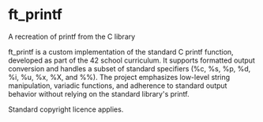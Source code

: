 # ft_printf
A recreation of printf from the C library

ft_printf is a custom implementation of the standard C printf function, developed as part of the 42 school curriculum. It supports formatted output conversion and handles a subset of standard specifiers (%c, %s, %p, %d, %i, %u, %x, %X, and %%). The project emphasizes low-level string manipulation, variadic functions, and adherence to standard output behavior without relying on the standard library's printf.

Standard copyright licence applies.
